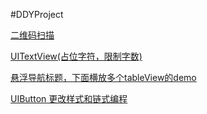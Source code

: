 #DDYProject


[二维码扫描](http://www.jianshu.com/p/e8173dbe19e3)

[UITextView(占位字符，限制字数)](http://www.jianshu.com/p/7af65fcb9f87)

[悬浮导航标题，下面横放多个tableView的demo](http://www.jianshu.com/p/9067c49c8c35)

[UIButton 更改样式和链式编程](http://www.jianshu.com/p/1ea9f6b9ba64)
